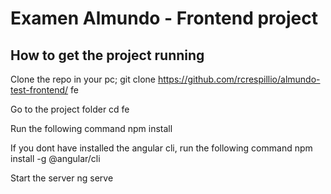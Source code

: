 # Examen Almundo - Frontend project

## How to get the project running

Clone the repo in your pc;
git clone https://github.com/rcrespillio/almundo-test-frontend/ fe

Go to the project folder
cd fe

Run the following command
npm install

If you dont have installed the angular cli, run the following command
npm install -g @angular/cli

Start the server
ng serve

